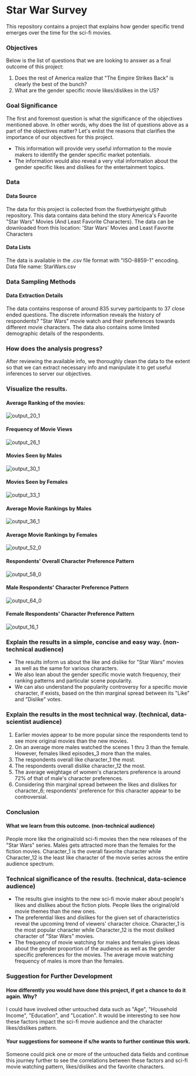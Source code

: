 # Star War Survey

This repository contains a project that explains how gender specific trend emerges over the time for the sci-fi movies. 

### Objectives

Below is the list of questions that we are looking to answer as a final outcome of this project:

1. Does the rest of America realize that "The Empire Strikes Back" is clearly the best of the bunch?
2. What are the gender specific movie likes/dislikes in the US?

### Goal Significance

The first and foremost question is what the significance of the objectives mentioned above. In other words, why does the list of questions above as a part of the objectives matter? Let's enlist the reasons that clarifies the importance of our objectives for this project.

* This information will provide very useful information to the movie makers to identify the gender specific market potentials.
* The information would also reveal a very vital information about the gender specific likes and dislikes for the entertainment topics.

### Data

#### Data Source

The data for this project is collected from the fivethirtyeight github repository. This data contains data behind the story America's Favorite "Star Wars" Movies (And Least Favorite Characters). The data can be downloaded from this location: 
'Star Wars' Movies and Least Favorite Characters	

#### Data Lists

The data is available in the .csv file format with "ISO-8859-1" encoding. 
Data file name: StarWars.csv

### Data Sampling Methods

#### Data Extraction Details

The data contains response of around 835 survey participants to 37 close ended questions. The discrete information reveals the history of respondents? "Star Wars" movie watch and their preferences towards different movie characters. The data also contains some limited demographic details of the respondents. 

### How does the analysis progress?

After reviewing the available info, we thoroughly clean the data to the extent so that we can extract necessary info and manipulate it to get useful inferences to server our objectives.
	
### Visualize the results.

#### Average Ranking of the movies:

![output_20_1](https://user-images.githubusercontent.com/33802087/40495319-9257db3e-5f94-11e8-8695-6ced3c906df9.png)

#### Frequency of Movie Views

![output_26_1](https://user-images.githubusercontent.com/33802087/40495321-92b5df0e-5f94-11e8-8ff2-a709af4855fb.png)

#### Movies Seen by Males

![output_30_1](https://user-images.githubusercontent.com/33802087/40495322-92f77fc2-5f94-11e8-8e78-7a1aa1bc6db6.png)

#### Movies Seen by Females

![output_33_1](https://user-images.githubusercontent.com/33802087/40495323-933b1804-5f94-11e8-9387-1457b3d01650.png)

#### Average Movie Rankings by Males

![output_36_1](https://user-images.githubusercontent.com/33802087/40495324-937bf4aa-5f94-11e8-9fd4-754a6f296143.png)

#### Average Movie Rankings by Females

![output_52_0](https://user-images.githubusercontent.com/33802087/40495327-93c1c868-5f94-11e8-9563-7fb32e65f07e.png)

#### Respondents' Overall Character Preference Pattern

![output_58_0](https://user-images.githubusercontent.com/33802087/40495329-9401bb58-5f94-11e8-8e7c-69c742a45200.png)

#### Male Respondents' Character Preference Pattern

![output_64_0](https://user-images.githubusercontent.com/33802087/40495330-94448e6a-5f94-11e8-89c9-545aad84f737.png)

#### Female Respondents' Character Preference Pattern

![output_16_1](https://user-images.githubusercontent.com/33802087/40495331-9489898e-5f94-11e8-884e-d17482f184ba.png)

### Explain the results in a simple, concise and easy way. (non-technical audience)

* The results inform us about the like and dislike for "Star Wars" movies as well as the same for various characters. 
* We also lean about the gender specific movie watch frequency, their ranking patterns and particular scene popularity. 
* We can also understand the popularity controversy for a specific movie character, if exists, based on the thin marginal spread between its "Like" and "Dislike" votes. 

### Explain the results in the most technical way. (technical, data-scientist audience)

1. Earlier movies appear to be more popular since the respondents tend to see more original movies than the new movies. 
2. On an average more males watched the scenes 1 thru 3 than the female. However, females liked episodes_3 more than the males. 
3. The respondents overall like character_1 the most. 
4. The respondents overall dislike character_12 the most. 
5. The average weightage of women's characters preference is around 72% of that of male's character preferences. 
6. Considering thin marginal spread between the likes and dislikes for character_6; respondents' preference for this character appear to be controversial. 

### Conclusion

#### What we learn from this outcome. (non-technical audience)

People more like the original/old sci-fi movies then the new releases of the "Star Wars" series. Males gets attracted more than the females for the fiction movies. Character_1 is the overall favorite character while Character_12 is the least like character of the movie series across the entire audience spectrum. 

### Technical significance of the results. (technical, data-science audience)

* The results give insights to the new sci-fi movie maker about people's likes and dislikes about the fiction plots. People likes the original/old movie themes than the new ones.
* The preferential likes and dislikes for the given set of characteristics reveal the upcoming trend of viewers' character choice. Character_1 is the most popular character while Character_12 is the most disliked character of "Star Wars" movies.
* The frequency of movie watching for males and females gives ideas about the gender proportion of the audience as well as the gender specific preferences for the movies. The average movie watching frequency of males is more than the females. 

### Suggestion for Further Development

#### How differently you would have done this project, if get a chance to do it again. Why?

I could have involved other untouched data such as "Age", "Household Income", "Education", and "Location". It would be interesting to see how these factors impact the sci-fi movie audience and the character likes/dislikes pattern.

#### Your suggestions for someone if s/he wants to further continue this work. 

Someone could pick one or more of the untouched data fields and continue this journey further to see the correlations between these factors and sci-fi movie watching pattern, likes/dislikes and the favorite characters.
